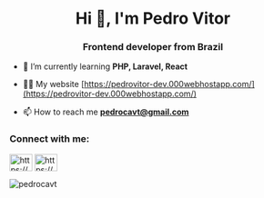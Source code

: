 <h1 align="center">Hi 👋, I'm Pedro Vitor</h1>
<h3 align="center">Frontend developer from Brazil</h3>

- 🌱 I’m currently learning **PHP, Laravel, React**

- 👨‍💻 My website [https://pedrovitor-dev.000webhostapp.com/](https://pedrovitor-dev.000webhostapp.com/)

- 📫 How to reach me **pedrocavt@gmail.com**

<h3 align="left">Connect with me:</h3>
<p align="left">
<a href="https://dev.to/https://pedrovitor-dev.000webhostapp.com/" target="blank"><img align="center" src="https://cdn.jsdelivr.net/npm/simple-icons@3.0.1/icons/dev-dot-to.svg" alt="https://pedrovitor-dev.000webhostapp.com/" height="30" width="40" /></a>
<a href="https://linkedin.com/in/https://www.linkedin.com/in/pedrovitorr/" target="blank"><img align="center" src="https://cdn.jsdelivr.net/npm/simple-icons@3.0.1/icons/linkedin.svg" alt="https://www.linkedin.com/in/pedrovitorr/" height="30" width="40" /></a>
</p>



<p><img align="left" src="https://github-readme-stats.vercel.app/api/top-langs?username=pedrocavt&show_icons=true&locale=en&layout=compact" alt="pedrocavt" /></p>

